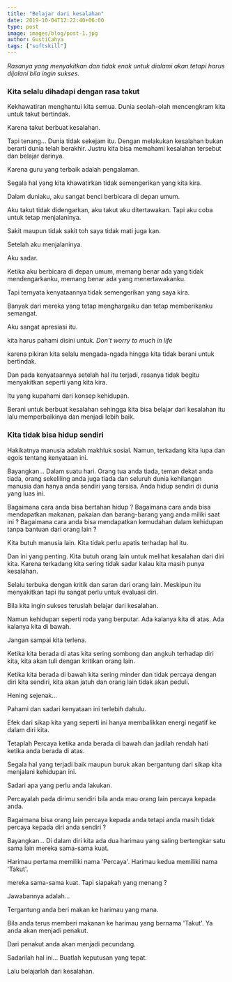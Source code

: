 ```yaml
---
title: "Belajar dari kesalahan"
date: 2019-10-04T12:22:40+06:00
type: post
image: images/blog/post-1.jpg
author: GustiCahya
tags: ["softskill"]
---
```


_Rasanya yang menyakitkan dan tidak enak untuk dialami akan tetapi harus dijalani bila ingin sukses._

### Kita selalu dihadapi dengan rasa takut

Kekhawatiran menghantui kita semua. Dunia seolah-olah mencengkram kita untuk takut bertindak.

Karena takut berbuat kesalahan.

Tapi tenang...
Dunia tidak sekejam itu.
Dengan melakukan kesalahan bukan berarti dunia telah berakhir.
Justru kita bisa memahami kesalahan tersebut dan belajar darinya.

Karena guru yang terbaik adalah pengalaman.

Segala hal yang kita khawatirkan tidak semengerikan yang kita kira.

Dalam duniaku,
aku sangat benci berbicara di depan umum.

Aku takut tidak didengarkan, aku takut aku ditertawakan.
Tapi aku coba untuk tetap menjalaninya.

Sakit maupun tidak sakit toh saya tidak mati juga kan.

Setelah aku menjalaninya.

Aku sadar.

Ketika aku berbicara di depan umum, memang benar ada yang tidak mendengarkanku, memang benar ada yang menertawakanku.

Tapi ternyata kenyataannya tidak semengerikan yang saya kira.

Banyak dari mereka yang tetap menghargaiku dan tetap memberikanku semangat.

Aku sangat apresiasi itu.

kita harus pahami disini untuk.
_Don't worry to much in life_

karena pikiran kita selalu mengada-ngada hingga kita tidak berani untuk bertindak.

Dan pada kenyataannya setelah hal itu terjadi, rasanya tidak begitu menyakitkan seperti yang kita kira.

Itu yang kupahami dari konsep kehidupan.

Berani untuk berbuat kesalahan sehingga kita bisa belajar dari kesalahan itu lalu memperbaikinya dan menjadi lebih baik.

### Kita tidak bisa hidup sendiri

Hakikatnya manusia adalah makhluk sosial. Namun, terkadang kita lupa dan egois tentang kenyataan ini.

Bayangkan...
Dalam suatu hari.
Orang tua anda tiada, teman dekat anda tiada, orang sekeliling anda juga tiada dan seluruh dunia kehilangan manusia dan hanya anda sendiri yang tersisa.
Anda hidup sendiri di dunia yang luas ini.

Bagaimana cara anda bisa bertahan hidup ?
Bagaimana cara anda bisa mendapatkan makanan, pakaian dan barang-barang yang anda miliki saat ini ?
Bagaimana cara anda bisa mendapatkan kemudahan dalam kehidupan tanpa bantuan dari orang lain ?

Kita butuh manusia lain.
Kita tidak perlu apatis terhadap hal itu.

Dan ini yang penting.
Kita butuh orang lain untuk melihat kesalahan dari diri kita.
Karena terkadang kita sering tidak sadar kalau kita masih punya kesalahan.

Selalu terbuka dengan kritik dan saran dari orang lain.
Meskipun itu menyakitkan tapi itu sangat perlu untuk evaluasi diri.

Bila kita ingin sukses teruslah belajar dari kesalahan.

Namun kehidupan seperti roda yang berputar.
Ada kalanya kita di atas.
Ada kalanya kita di bawah.

Jangan sampai kita terlena.

Ketika kita berada di atas kita sering sombong dan angkuh terhadap diri kita, kita akan tuli dengan kritikan orang lain.

Ketika kita berada di bawah kita sering minder dan tidak percaya dengan diri kita sendiri, kita akan jatuh dan orang lain tidak akan peduli.

Hening sejenak...

Pahami dan sadari kenyataan ini terlebih dahulu.

Efek dari sikap kita yang seperti ini hanya membalikkan energi negatif ke dalam diri kita.

Tetaplah Percaya ketika anda berada di bawah dan jadilah rendah hati ketika anda berada di atas.

Segala hal yang terjadi baik maupun buruk akan bergantung dari sikap kita menjalani kehidupan ini.

Sadari apa yang perlu anda lakukan.

Percayalah pada dirimu sendiri bila anda mau orang lain percaya kepada anda.

Bagaimana bisa orang lain percaya kepada anda tetapi anda masih tidak percaya kepada diri anda sendiri ?

Bayangkan...
Di dalam diri kita ada dua harimau
yang saling bertengkar satu sama lain
mereka sama-sama kuat.

Harimau pertama memiliki nama 'Percaya'.
Harimau kedua memiliki nama 'Takut'.

mereka sama-sama kuat.
Tapi siapakah yang menang ?

Jawabannya adalah...

Tergantung anda beri makan ke harimau yang mana.

Bila anda terus memberi makanan ke harimau yang bernama 'Takut'.
Ya anda akan menjadi penakut.

Dari penakut anda akan menjadi pecundang.

Sadarilah hal ini...
Buatlah keputusan yang tepat.

Lalu belajarlah dari kesalahan.





